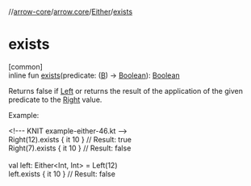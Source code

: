 //[arrow-core](../../../index.md)/[arrow.core](../index.md)/[Either](index.md)/[exists](exists.md)

# exists

[common]\
inline fun [exists](exists.md)(predicate: ([B](index.md)) -&gt; [Boolean](https://kotlinlang.org/api/latest/jvm/stdlib/kotlin/-boolean/index.html)): [Boolean](https://kotlinlang.org/api/latest/jvm/stdlib/kotlin/-boolean/index.html)

Returns false if [Left](-left/index.md) or returns the result of the application of the given predicate to the [Right](-right/index.md) value.

Example:

&lt;!--- KNIT example-either-46.kt --&gt;\
Right(12).exists { it 10 } // Result: true\
Right(7).exists { it 10 }  // Result: false\
\
val left: Either&lt;Int, Int&gt; = Left(12)\
left.exists { it 10 }      // Result: false<!--- KNIT example-either-47.kt -->

